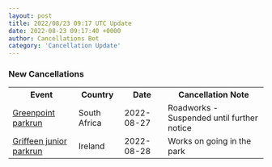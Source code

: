 ```yaml
---
layout: post
title: 2022/08/23 09:17 UTC Update
date: 2022-08-23 09:17:40 +0000
author: Cancellations Bot
category: 'Cancellation Update'
---
```


<h3>New Cancellations</h3>
<div class='hscrollable'>
<table style='width: 100%'>
    <tr>
        <th>Event</th>
        <th>Country</th>
        <th>Date</th>
        <th>Cancellation Note</th>
    </tr>
    <tr>
        <td><a href="https://www.parkrun.co.za/greenpoint">Greenpoint parkrun</a></td>
        <td>South Africa</td>
        <td>2022-08-27</td>
        <td>Roadworks - Suspended until further notice</td>
    </tr>
    <tr>
        <td><a href="https://www.parkrun.ie/griffeen-juniors">Griffeen junior parkrun</a></td>
        <td>Ireland</td>
        <td>2022-08-28</td>
        <td>Works on going in the park</td>
    </tr>
</table>
</div>
